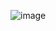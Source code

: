 ![image](https://user-images.githubusercontent.com/98439882/151691278-6233ab82-2913-4646-a092-53ffdb3ce7eb.png)

